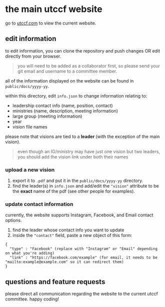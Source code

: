 # the main utccf website
go to [utccf.com](https://www.utccf.com) to view the current website.

## edit information
to edit information, you can clone the repository and push changes OR edit directly from your browser.
> you will need to be added as a collaborator first, so please send your git email and username to a committee member.

all of the information displayed on the website can be found in `public/docs/yyyy-yy`.

within this directory, edit `info.json` to change information relating to:
- leadership contact info (name, position, contact)
- ministries (name, description, meeting information)
- large group (meeting information)
- year
- vision file names

please note that visions are tied to a **leader** (with the exception of the main vision).
> even though an IG/ministry may have just one vision but two leaders, you should add the vision link under both their names

### upload a new vision
1. export it to `.pdf` and put it in the `public/docs/yyyy-yy` directory.
2. find the leader(s) in `info.json` and add/edit the `"vision"` attribute to be the **exact** name of the pdf (see other people for examples).

### update contact information
currently, the website supports Instagram, Facebook, and Email contact options.
1. find the leader whose contact info you want to update
2. inside the `"contact"` field, paste a new object of this form:
```
{
  "type" : "Facebook" (replace with "Instagram" or "Email" depending on what you're adding)
  "link" : "https://facebook.com/example" (for email, it needs to be "mailto:example@example.com" so it can redirect them)
}
```

## questions and feature requests
please direct all communication regarding the website to the current utccf committee. happy coding!
